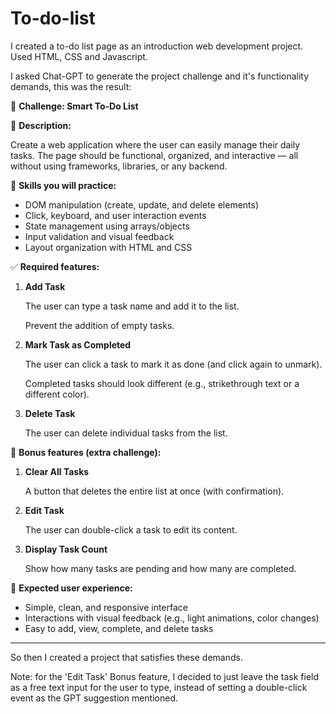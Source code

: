 # To-do-list
I created a to-do list page as an introduction web development project. Used HTML, CSS and Javascript.

I asked Chat-GPT to generate the project challenge and it's functionality demands, this was the result:

🎯 **Challenge: Smart To-Do List**

📝 **Description:**

Create a web application where the user can easily manage their daily tasks. The page should be functional, organized, and interactive — all without using frameworks, libraries, or any backend.

🧠 **Skills you will practice:**

- DOM manipulation (create, update, and delete elements)
- Click, keyboard, and user interaction events
- State management using arrays/objects
- Input validation and visual feedback
- Layout organization with HTML and CSS

✅ **Required features:**

1. **Add Task**
    
    The user can type a task name and add it to the list.
    
    Prevent the addition of empty tasks.
    
2. **Mark Task as Completed**
    
    The user can click a task to mark it as done (and click again to unmark).
    
    Completed tasks should look different (e.g., strikethrough text or a different color).
    
3. **Delete Task**
    
    The user can delete individual tasks from the list.
    

🔁 **Bonus features (extra challenge):**

1. **Clear All Tasks**
    
    A button that deletes the entire list at once (with confirmation).
    
2. **Edit Task**
    
    The user can double-click a task to edit its content.
    
3. **Display Task Count**
    
    Show how many tasks are pending and how many are completed.
    

👤 **Expected user experience:**

- Simple, clean, and responsive interface
- Interactions with visual feedback (e.g., light animations, color changes)
- Easy to add, view, complete, and delete tasks

---

So then I created a project that satisfies these demands.

Note: for the 'Edit Task' Bonus feature, I decided to just leave the task field as a free text input for the user to type, instead of setting a double-click event as the GPT suggestion mentioned.
